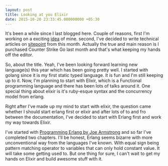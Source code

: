 ```yaml
---
layout: post
title: Looking at you Elixir
date: 2015-10-20 23:33:45.000000000 +05:30
---
```

It's been a while since I last blogged here. Couple of reasons, first I'm working on a exciting [idea](http://apisquid.com) of mine. second, I've decided to write technical articles on [sitepoint](https://sitepoint.com/author/avinoth) from this month. Actually the true and main reason is I purchased Counter Strike Go last month and that's what keeping my hands off the editor.

So, about the title. Yeah, I've been looking forward learning new language(s) this year which has been going pretty well. I started with golang since it is my first static typed language. It is fun and I'm still keeping up to it. Now, I'm planning to start with Elixir, which is a Functional programming language and there has been lots of talks around it. One special thing about elixir is it's ruby-esque syntax and the concurrency model from erlang.

Right after I've made up my mind to start with elixir, the question came whether I should start erlang first or elixir and after lots of to and fro between the documentation, I've decided to start with Erlang first and work my way towards Elixir.

I've started with [Programming Erlang by Joe Armstrong](https://pragprog.com/book/jaerlang2/programming-erlang) and so far I've completed two chapters. I'll be honest, Erlang seems bizarre with more unconventional way from the languages I've known. With equal sign being pattern matching operator to variables that can only hold constant value. It will take some getting used to. But one thing for sure, I can't wait to get my hands on Elixir and build awesome stuff with it.
